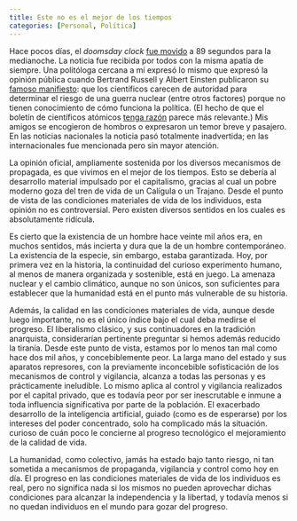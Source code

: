 ```yaml
---
title: Este no es el mejor de los tiempos
categories: [Personal, Política]
---
```


Hace pocos días, el *doomsday clock* [fue movido](https://www.bbc.com/news/articles/cvgmkdz0297o) a 89 segundos para
la medianoche. La noticia fue recibida por todos con la misma apatía de
siempre. Una politóloga cercana a mí expresó lo mismo que expresó la opinión
pública cuando Bertrand Russell y Albert Einsten publicaron su [famoso
manifiesto](https://ahf-nuclearmuseum-org.translate.goog/ahf/key-documents/russell-einstein-manifesto/?_x_tr_sl=en&_x_tr_tl=es&_x_tr_hl=es&_x_tr_pto=tc): que los científicos carecen de autoridad para determinar
el riesgo de una guerra nuclear (entre otros factores) porque no tienen
conocimiento de cómo funciona la política. (El hecho de que el boletín de
científicos atómicos [tenga
razón](https://slopezpereyra.github.io/2024-11-21-UkraineEscalation/) parece 
más relevante.) Mis amigos se encogieron de hombros o expresaron un temor breve
y pasajero. En las noticias nacionales la noticia pasó totalmente inadvertida;
en las internacionales fue mencionada pero sin mayor atención.

La opinión oficial, ampliamente sostenida por los diversos mecanismos de
propagada, es que vivimos en el mejor de los tiempos. Esto se debería al
desarrollo material impulsado por el capitalismo, gracias al cual un pobre
moderno goza del tren de vida de un Calígula o un Trajano. Desde el punto de
vista de las condiciones materiales de vida de los individuos, esta opinión no
es controversial. Pero existen diversos sentidos en los cuales es absolutamente
ridícula.

Es cierto que la existencia de un hombre hace veinte mil años era, en muchos
sentidos, más incierta y dura que la de un hombre contemporáneo. La existencia
de la especie, sin embargo, estaba garantizada. Hoy, por primera vez en la
historia, la continuidad del curioso experimento humano, al menos de manera
organizada y sostenible, está en juego. La amenaza nuclear y el cambio
climático, aunque no son únicos, son suficientes para establecer que la
humanidad está en el punto más vulnerable de su historia.

Además, la calidad en las condiciones materiales de vida, aunque desde luego
importante, no es el único índice bajo el cual deba medirse el progreso. El
liberalismo clásico, y sus continuadores en la tradición anarquista,
considerarían pertinente preguntar si hemos además reducido la tiranía. Desde
este punto de vista, estamos por lo menos tan mal como hace dos mil años, y
concebiblemente peor. La larga mano del estado y sus aparatos represores, con
la previamente inconcebible sofisticación de los mecanismos de control y
vigilancia, alcanza a todas las personas y es prácticamente ineludible. Lo
mismo aplica al control y vigilancia realizados por el capital privado, que es
todavía peor por ser inescrutable e inmune a toda influencia significativa por
parte de la población. El exacerbado desarrollo de la inteligencia artificial,
guiado (como es de esperarse) por los intereses del poder concentrado, solo ha
complicado más la situación. 
curioso de cuán poco le concierne al progreso tecnológico el mejoramiento de la
calidad de vida. 

La humanidad, como colectivo, jamás ha estado bajo tanto riesgo, ni tan
sometida a mecanismos de propaganda, vigilancia y control como hoy en día. El
progreso en las condiciones materiales de vida de los individuos es real, pero
no significa nada si los mismos no pueden aprovechar dichas condiciones para
alcanzar la independencia y la libertad, y todavía menos si no quedan
individuos en el mundo para gozar del progreso.


